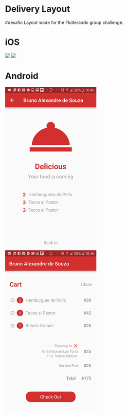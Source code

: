 # Delivery Layout
#desafio
Layout made for the Flutterando group challenge.

# iOS

<img src="https://github.com/BrunoPien/delivery_desafio_layout/blob/master/screenshot/Captura%20de%20Tela%202019-01-22%20a%CC%80s%2018.49.54.png?raw=true" width="300">
<img src="https://github.com/BrunoPien/delivery_desafio_layout/blob/master/screenshot/Captura%20de%20Tela%202019-01-22%20a%CC%80s%2018.50.11.png?raw=true" width="300">

# Android
<img src="https://github.com/BrunoPien/delivery_desafio_layout/blob/master/screenshot/WhatsApp%20Image%202019-01-22%20at%2018.59.17.jpeg?raw=true" width="300">
<img src="https://github.com/BrunoPien/delivery_desafio_layout/blob/master/screenshot/WhatsApp%20Image%202019-01-22%20at%2018.59.20.jpeg?raw=true" width="300">
